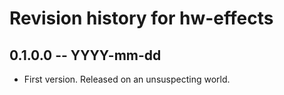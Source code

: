 # Revision history for hw-effects

## 0.1.0.0 -- YYYY-mm-dd

* First version. Released on an unsuspecting world.

